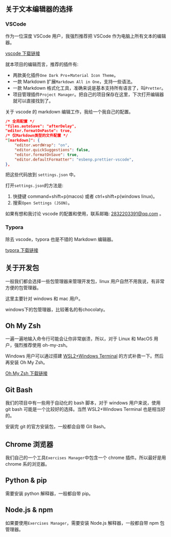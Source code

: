## 关于文本编辑器的选择

### VSCode

作为一位深度 VSCode 用户，我强烈推荐把 VSCode 作为电脑上所有文本的编辑器。

[vscode 下载链接](https://code.visualstudio.com/)

就本项目的编辑而言，推荐的插件有:

-   两款美化插件`One Dark Pro`+`Material Icon Theme`。
-   一款 Markdown 扩展`Markdown All in One`，支持一些语法。
-   一款 Markdown 格式化工具，准确来说是基本支持所有语言了，叫`Pretter`。
-   项目管理插件`Project Manager`。把自己的项目保存在这里，下次打开编辑器就可以直接找到了。

关于 vscode 的 markdown 编辑工作，我给一个我自己的配置。

```json
/* 全局配置 */
"files.autoSave": "afterDelay",
"editor.formatOnPaste": true,
/* 仅Markdown类型的文件配置 */
"[markdown]": {
    "editor.wordWrap": "on",
    "editor.quickSuggestions": false,
    "editor.formatOnSave": true,
    "editor.defaultFormatter": "esbenp.prettier-vscode",
},
```

把这些代码放到 `settings.json` 中。

打开`settings.json`的方法是:

1. 快捷键 command+shift+p(macos) 或者 ctrl+shift+p(windows linux)。
2. 搜索`Open Settings (JSON)`。

如果有想和我讨论 vscode 的配置和使用，联系邮箱: 2832203391@qq.com 。

### Typora

除去 vscode，typora 也是不错的 Markdown 编辑器。

[typora 下载链接](https://typora.io/)

## 关于开发包

一般我们都会选择一些包管理器来管理开发包，linux 用户自然不用我说，有非常方便的包管理器。

这里主要针对 windows 和 mac 用户。

windows下的包管理器，比较著名的有chocolaty。

## Oh My Zsh

一遍一遍地输入命令行可能会让你非常崩溃，所以，对于 Linux 和 MacOS 用户，强烈推荐使用 oh-my-zsh。

Windows 用户可以通过搭建 [WSL2+Windows Terminal](https://www.sitepoint.com/wsl2-windows-terminal/) 的方式补救一下。然后再安装 Oh My Zsh。

[Oh My Zsh 下载链接](https://ohmyz.sh/)

## Git Bash

我们的项目中有一些用于自动化的 bash 脚本，对于 windows 用户来说，使用 git bash 可能是一个比较好的选择。当然 WSL2+Windows Terminal 也是相当好的。

安装完 git 的官方安装包，一般都会自带 Git Bash。

## Chrome 浏览器

我们自己的一个工具`Exercises Manager`中包含一个 chrome 插件。所以最好是用 chrome 系的浏览器。

## Python & pip

需要安装 python 解释器，一般都自带 pip。

## Node.js & npm

如果要使用`Exercises Manager`，需要安装 Node.js 解释器，一般都自带 npm 包管理器。
